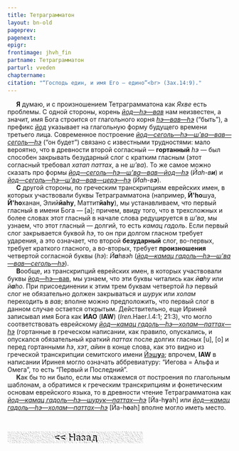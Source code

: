 ```yaml
---
title: Тетраграмматон
layout: bn-old
pageprev: 
pagenext: 
epigr: 
frontimage: jhvh_fin
partname: Тетраграмматон
parturl: vveden
chaptername: 
citation: "“Господь един, и имя Его — едино”<br> (Зах.14:9)."
---
```



<p>     <strong>Я</strong> думаю, и с произношением Тетраграмматона как <em>Яхве</em> есть проблемы. С одной стороны, корень <a href="javascript:popUp%20(&#39;img/jhv.gif&#39;,%20120,%2054,%20&#39;&#39;)"><em>йод—hэ—вав</em></a> нам неизвестен, а значит, имя Бога строится от глагольного корня <a href="javascript:popUp%20(&#39;img/hvh.gif&#39;,%20120,%2054,%20&#39;&#39;)"><em>hэ—вав—hэ</em></a> (“быть”), а префикс <a href="javascript:popUp%20(&#39;img/j.gif&#39;,%2040,%2050,%20&#39;&#39;)"><em>йод</em></a> указывает на глагольную форму будущего времени третьего лица. Современное построение <a href="javascript:popUp%20(&#39;img/jehveh.gif&#39;,%20150,%2068,%20&#39;&#39;)"><em>йод—сеголь—hэ—ш'ва—вав—сеголь—hэ</em></a> (“он будет”) связано с известными трудностями: мало вероятно, что в древности второй согласный — <strong>гортанный</strong> <em>hэ</em> — был способен закрывать безударный слог с кратким гласным (этот согласный требовал <em>хатап паттах</em>, а не <em>ш'ва</em>). То же самое можно сказать про формы <a href="javascript:popUp%20(&#39;img/jahvih.gif&#39;,%20150,%2068,%20&#39;&#39;)"><em>йод—сеголь—hэ—ш'ва—вав—йод—hэ</em></a> (<em>Йаh-в<strong>и</strong></em>) и <a href="javascript:popUp%20(&#39;img/jahveh.gif&#39;,%20150,%2068,%20&#39;&#39;)"><em>йод—сеголь—hэ—ш'ва—вав—церэ—hэ</em></a> (<em>Йаh-в<strong>э</strong></em>).<br />
     <strong>С</strong> другой стороны, по греческим транскрипциям еврейских имен, в которых участвовали буквы Тетраграмматона (например, <strong>Й'hо</strong>шуа, <strong>Й'hо</strong>ханан, Элий<strong>йаhу</strong>, Маттит<strong>йаhу</strong>), мы устанавливаем, что первый гласный в имени Бога — [a]; причем, ввиду того, что в трехсложных и более словах этот гласный в начале слова редуцируется в <em>ш'ва</em>, мы узнаем, что этот гласный — долгий, то есть <em>камац гадоль</em>. Если первый слог закрывается буквой <em>hэ</em>, то он при долгом гласном требует ударения, а это означает, что второй <strong>безударный</strong> слог, во-первых, требует краткого гласного, а во-вторых, требует <strong>произношения</strong> четвертой согласной буквы (<em>hэ</em>): <em>Й<strong>a</strong>hвэh</em> (<a href="javascript:popUp%20(&#39;img/jahveh1.gif&#39;,%20150,%2068,%20&#39;&#39;)"><em>йод—камац гадоль—hэ—ш'ва—вав—сеголь—hэ</em></a>).<br />
     <strong>В</strong>ообще, из транскрипций еврейских имен, в которых участвовали буквы <a href="javascript:popUp%20(&#39;img/jhv.gif&#39;,%20120,%2054,%20&#39;&#39;)">йод—hэ—вав</a>, мы узнаем, что эти буквы читались как <em>й<strong>а</strong>hу</em> или <em>й<strong>а</strong>hо</em>. При присоединении к этим трем буквам четвертой <em>hэ</em> первый слог не обязательно должен закрываться и <em>шурук</em> или <em>холам</em> переходить в <em>вав</em>; вполне можно предположить, что первый слог в данном случае остается открытым. Действительно, еще Ириней записывал имя Бога как <strong>ИАО</strong> (<strong>IAW</strong>) (<em>Iren.</em>Haer.I.4:1; 21:3), что могло соответствовать еврейскому <a href="javascript:popUp%20(&#39;img/jahoah.gif&#39;,%20150,%2068,%20&#39;&#39;)"><em>йод—камац гадоль—hэ—холам—паттах—hэ</em></a> (гортанные в греческом написании, как правило, опускались, и опускался обязательный краткий <em>паттах</em> после долгих гласных [u], [o] и перед гортанными <em>hэ</em>, <em>хэт</em>, <em>айин</em> в конце слова, как это видно из греческой транскрипции семитского имени <a href="javascript:popUp%20(&#39;img/jes-jes.gif&#39;,%20450,%2064,%20&#39;&#39;)">Йэш<strong>у</strong>а</a>; впрочем, <strong>IAW</strong> в написании Иринея могло означать аббревиатуру: “Иегова = Альфа и Омега”, то есть “Первый и Последний”.<br />
     <strong>К</strong>ак бы то ни было, если мы откажемся от построения по глагольным шаблонам, а обратимся к греческим транскрипциям и фонетическим основам еврейского языка, то в древности чтение Тетраграмматона как <a href="javascript:popUp%20(&#39;img/jahuah.gif&#39;,%20150,%2068,%20&#39;&#39;)"><em>йод—камац гадоль—hэ—шурук—паттах—hэ</em></a> [Йа-h<strong>у</strong>аh] или <a href="javascript:popUp%20(&#39;img/jahoah.gif&#39;,%20150,%2068,%20&#39;&#39;)"><em>йод—камац гадоль—hэ—холам—паттах—hэ</em></a> [Йа-h<strong>o</strong>аh] вполне могло иметь место.</p>
<p> </p>

<a href="8a.htm#jhvh"><img src="img/bad.gif" width="305" height="27" alt="Назад" /></a>



